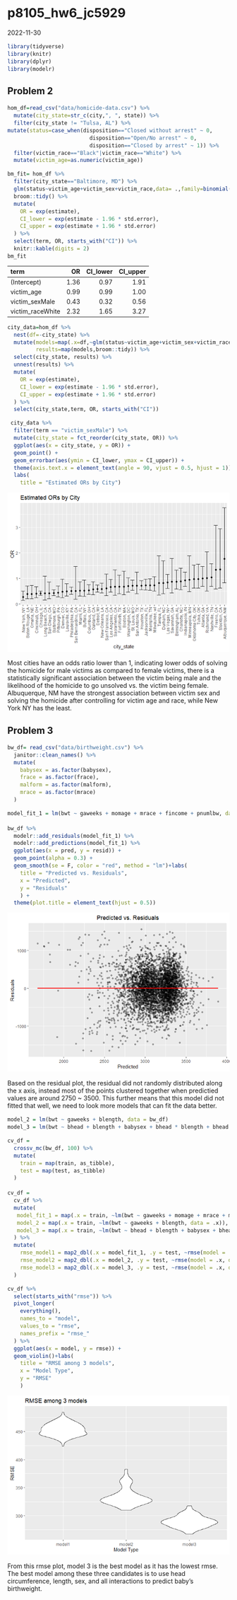 p8105_hw6_jc5929
================
2022-11-30

``` r
library(tidyverse)
library(knitr)
library(dplyr)
library(modelr)
```

## Problem 2

``` r
hom_df=read_csv("data/homicide-data.csv") %>%
  mutate(city_state=str_c(city,", ", state)) %>%
  filter(city_state != "Tulsa, AL") %>%
mutate(status=case_when(disposition=="Closed without arrest" ~ 0,
                          disposition=="Open/No arrest" ~ 0,
                          disposition=="Closed by arrest" ~ 1)) %>%
  filter(victim_race=="Black"|victim_race=="White") %>%
  mutate(victim_age=as.numeric(victim_age))
```

``` r
bm_fit= hom_df %>%
  filter(city_state=="Baltimore, MD") %>%
  glm(status~victim_age+victim_sex+victim_race,data= .,family=binomial()) %>%
  broom::tidy() %>%
  mutate(
    OR = exp(estimate),
    CI_lower = exp(estimate - 1.96 * std.error),
    CI_upper = exp(estimate + 1.96 * std.error)
  ) %>% 
  select(term, OR, starts_with("CI")) %>% 
  knitr::kable(digits = 2)
bm_fit
```

| term             |   OR | CI_lower | CI_upper |
|:-----------------|-----:|---------:|---------:|
| (Intercept)      | 1.36 |     0.97 |     1.91 |
| victim_age       | 0.99 |     0.99 |     1.00 |
| victim_sexMale   | 0.43 |     0.32 |     0.56 |
| victim_raceWhite | 2.32 |     1.65 |     3.27 |

``` r
city_data=hom_df %>%
  nest(df=-city_state) %>% 
  mutate(models=map(.x=df,~glm(status~victim_age+victim_sex+victim_race,data=.x,family = binomial())),
         results=map(models,broom::tidy)) %>%
  select(city_state, results) %>% 
  unnest(results) %>%
  mutate(
    OR = exp(estimate),
    CI_lower = exp(estimate - 1.96 * std.error),
    CI_upper = exp(estimate + 1.96 * std.error)
  ) %>% 
  select(city_state,term, OR, starts_with("CI")) 
```

``` r
 city_data %>% 
  filter(term == "victim_sexMale") %>% 
  mutate(city_state = fct_reorder(city_state, OR)) %>% 
  ggplot(aes(x = city_state, y = OR)) +
  geom_point() + 
  geom_errorbar(aes(ymin = CI_lower, ymax = CI_upper)) + 
  theme(axis.text.x = element_text(angle = 90, vjust = 0.5, hjust = 1)) +
  labs(
    title = "Estimated ORs by City")
```

![](p8105_hw6_jc5929_files/figure-gfm/unnamed-chunk-5-1.png)<!-- -->

Most cities have an odds ratio lower than 1, indicating lower odds of
solving the homicide for male victims as compared to female victims,
there is a statistically significant association between the victim
being male and the likelihood of the homicide to go unsolved vs. the
victim being female. Albuquerque, NM have the strongest association
between victim sex and solving the homicide after controlling for victim
age and race, while New York NY has the least.

## Problem 3

``` r
bw_df= read_csv("data/birthweight.csv") %>%
  janitor::clean_names() %>% 
  mutate(
    babysex = as.factor(babysex),
    frace = as.factor(frace),
    malform = as.factor(malform),
    mrace = as.factor(mrace)
  )
```

``` r
model_fit_1 = lm(bwt ~ gaweeks + momage + mrace + fincome + pnumlbw, data = bw_df)

bw_df %>% 
  modelr::add_residuals(model_fit_1) %>%
  modelr::add_predictions(model_fit_1) %>% 
  ggplot(aes(x = pred, y = resid)) + 
  geom_point(alpha = 0.3) +
  geom_smooth(se = F, color = "red", method = "lm")+labs(
    title = "Predicted vs. Residuals",
    x = "Predicted",
    y = "Residuals"
    ) +
  theme(plot.title = element_text(hjust = 0.5))
```

![](p8105_hw6_jc5929_files/figure-gfm/unnamed-chunk-7-1.png)<!-- -->

Based on the residual plot, the residual did not randomly distributed
along the x axis, instead most of the points clustered together when
predictied values are around 2750 \~ 3500. This further means that this
model did not fitted that well, we need to look more models that can fit
the data better.

``` r
model_2 = lm(bwt ~ gaweeks + blength, data = bw_df)
model_3 = lm(bwt ~ bhead + blength + babysex + bhead * blength + bhead * babysex + blength * babysex + bhead * blength * babysex, data = bw_df)
```

``` r
cv_df = 
  crossv_mc(bw_df, 100) %>% 
  mutate(
    train = map(train, as_tibble),
    test = map(test, as_tibble)
  )

cv_df = 
  cv_df %>% 
  mutate(
   model_fit_1 = map(.x = train, ~lm(bwt ~ gaweeks + momage + mrace + malform + parity + fincome + pnumlbw, data = .x)),
   model_2 = map(.x = train, ~lm(bwt ~ gaweeks + blength, data = .x)),
   model_3 = map(.x = train, ~lm(bwt ~ bhead + blength + babysex + bhead * blength + bhead * babysex + blength * babysex + bhead * blength * babysex, data = .x))
  ) %>% 
  mutate(
    rmse_model1 = map2_dbl(.x = model_fit_1, .y = test, ~rmse(model = .x, data = .y)),
    rmse_model2 = map2_dbl(.x = model_2, .y = test, ~rmse(model = .x, data = .y)),
    rmse_model3 = map2_dbl(.x = model_3, .y = test, ~rmse(model = .x, data = .y))
  )
```

``` r
cv_df %>% 
  select(starts_with("rmse")) %>% 
  pivot_longer(
    everything(),
    names_to = "model",
    values_to = "rmse",
    names_prefix = "rmse_"
  ) %>% 
  ggplot(aes(x = model, y = rmse)) +
  geom_violin()+labs(
    title = "RMSE among 3 models",
    x = "Model Type",
    y = "RMSE"
    ) 
```

![](p8105_hw6_jc5929_files/figure-gfm/unnamed-chunk-10-1.png)<!-- -->

From this rmse plot, model 3 is the best model as it has the lowest
rmse. The best model among these three candidates is to use head
circumference, length, sex, and all interactions to predict baby’s
birthweight.
